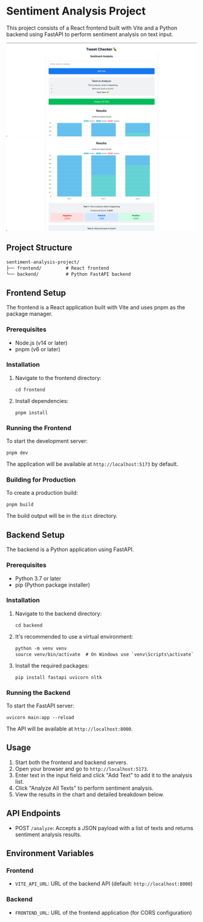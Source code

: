 # Sentiment Analysis Project

This project consists of a React frontend built with Vite and a Python backend using FastAPI to perform sentiment analysis on text input.

![Tweet Checker #1](https://github.com/haikali3/sentiment-analysis/blob/main/frontend/src/assets/pic-1.png)
![Tweet Checker #2](https://github.com/haikali3/sentiment-analysis/blob/main/frontend/src/assets/pic-2.png)

## Project Structure

```
sentiment-analysis-project/
├── frontend/         # React frontend
└── backend/          # Python FastAPI backend
```

## Frontend Setup

The frontend is a React application built with Vite and uses pnpm as the package manager.

### Prerequisites

- Node.js (v14 or later)
- pnpm (v6 or later)

### Installation

1. Navigate to the frontend directory:
   ```
   cd frontend
   ```

2. Install dependencies:
   ```
   pnpm install
   ```

### Running the Frontend

To start the development server:

```
pnpm dev
```

The application will be available at `http://localhost:5173` by default.

### Building for Production

To create a production build:

```
pnpm build
```

The build output will be in the `dist` directory.

## Backend Setup

The backend is a Python application using FastAPI.

### Prerequisites

- Python 3.7 or later
- pip (Python package installer)

### Installation

1. Navigate to the backend directory:
   ```
   cd backend
   ```

2. It's recommended to use a virtual environment:
   ```
   python -m venv venv
   source venv/bin/activate  # On Windows use `venv\Scripts\activate`
   ```

3. Install the required packages:
   ```
   pip install fastapi uvicorn nltk
   ```

### Running the Backend

To start the FastAPI server:

```
uvicorn main:app --reload
```

The API will be available at `http://localhost:8000`.

## Usage

1. Start both the frontend and backend servers.
2. Open your browser and go to `http://localhost:5173`.
3. Enter text in the input field and click "Add Text" to add it to the analysis list.
4. Click "Analyze All Texts" to perform sentiment analysis.
5. View the results in the chart and detailed breakdown below.

## API Endpoints

- POST `/analyze`: Accepts a JSON payload with a list of texts and returns sentiment analysis results.

## Environment Variables

### Frontend
- `VITE_API_URL`: URL of the backend API (default: `http://localhost:8000`)

### Backend
- `FRONTEND_URL`: URL of the frontend application (for CORS configuration)
